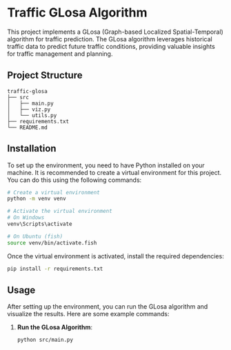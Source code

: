 # Traffic GLosa Algorithm

This project implements a GLosa (Graph-based Localized Spatial-Temporal) algorithm for traffic prediction. The GLosa algorithm leverages historical traffic data to predict future traffic conditions, providing valuable insights for traffic management and planning.

## Project Structure

```
traffic-glosa
├── src
│   ├── main.py        
│   ├── viz.py          
│   └── utils.py        
├── requirements.txt     
└── README.md           
```

## Installation

To set up the environment, you need to have Python installed on your machine. It is recommended to create a virtual environment for this project. You can do this using the following commands:

```bash
# Create a virtual environment
python -m venv venv

# Activate the virtual environment
# On Windows
venv\Scripts\activate

# On Ubuntu (fish)
source venv/bin/activate.fish
```

Once the virtual environment is activated, install the required dependencies:

```bash
pip install -r requirements.txt
```

## Usage

After setting up the environment, you can run the GLosa algorithm and visualize the results. Here are some example commands:

1. **Run the GLosa Algorithm**:
   ```bash
   python src/main.py
   ```